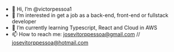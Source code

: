- 👋 Hi, I’m @victorpessoa1
- 👀 I’m interested in get a job as a back-end, front-end or fullstack developer
- 🌱 I’m currently learning Typescript, React and Cloud in AWS
- 📫 How to reach me: josevitorppessoa@gmail.com // josevitorppessoa@hotmail.com
